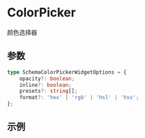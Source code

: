 # ColorPicker

颜色选择器

## 参数

```ts
type SchemaColorPickerWidgetOptions = {
    opacity?: boolean;
    inline?: boolean;
    presets?: string[];
    format?: 'hex' | 'rgb' | 'hsl' | 'hsv';
};
```

## 示例

<demo html="autoform/widgets/colorpicker.html"/>
